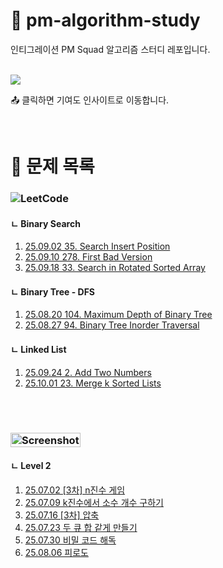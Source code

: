 # 📝 pm-algorithm-study

인티그레이션 PM Squad 알고리즘 스터디 레포입니다.  

<br/>

<a href="https://github.com/shinheylynn/pm-algorithm-study/graphs/contributors">
  <img src="https://contributors-img.web.app/image?repo=shinheylynn/pm-algorithm-study" />
</a>

📤 클릭하면 기여도 인사이트로 이동합니다.

<br/>

# 📁 문제 목록

### ![LeetCode](https://img.shields.io/badge/LeetCode-000000?style=for-the-badge&logo=LeetCode&logoColor=#d16c06)

#### ㄴ Binary Search

1. [25.09.02 35. Search Insert Position](./leetcode/Binary%20Search/25.09.03%2035.%20Search%20Insert%20Position/)
2. [25.09.10 278. First Bad Version](./leetcode/Binary%20Search/25.09.10%20278.%20First%20Bad%20Version/)
3. [25.09.18 33. Search in Rotated Sorted Array](./leetcode/Binary%20Search/33.%20Search%20in%20Rotated%20Sorted%20Array/)

#### ㄴ Binary Tree - DFS

1. [25.08.20 104. Maximum Depth of Binary Tree](./leetcode/Binary%20Tree%20-%20DFS/25.08.20%20104.%20Maximum%20Depth%20of%20Binary%20Tree/)
2. [25.08.27 94. Binary Tree Inorder Traversal](/leetcode/Binary%20Tree%20-%20DFS/25.08.27%2094.%20Binary%20Tree%20Inorder%20Traversal/)

#### ㄴ Linked List

1. [25.09.24 2. Add Two Numbers](./leetcode/Linked%20List/25.09.24%202.%20Add%20Two%20Numbers/)
2. [25.10.01 23. Merge k Sorted Lists](./leetcode/Linked%20List/25.10.01%2023.%20Merge%20k%20Sorted%20Lists/)

<br/>
<br/>

### <img width="112" height="23" alt="Screenshot 2025-08-19 at 10 09 42 PM" src="https://github.com/user-attachments/assets/f5f3aac5-7de8-4745-b57d-7335c02a88df" />
#### ㄴ Level 2

1. [25.07.02 [3차] n진수 게임](./programmers/lv2/25.07.02%20%5B3차%5D%20n진수%20게임/)
2. [25.07.09 k진수에서 소수 개수 구하기](./programmers/lv2/25.07.09%20k진수에서%20소수%20개수%20구하기/)
3. [25.07.16 [3차] 압축](./programmers/lv2/25.07.16%20%5B3차%5D%20압축/)
4. [25.07.23 두 큐 합 같게 만들기](./programmers/lv2/25.07.23%20두%20큐%20합%20같게%20만들기/)
5. [25.07.30 비밀 코드 해독](./programmers/lv2/25.07.30%20비밀%20코드%20해독/)
6. [25.08.06 피로도](./programmers/lv2/25.08.06%20피로도/)

<br/>
<br/>
